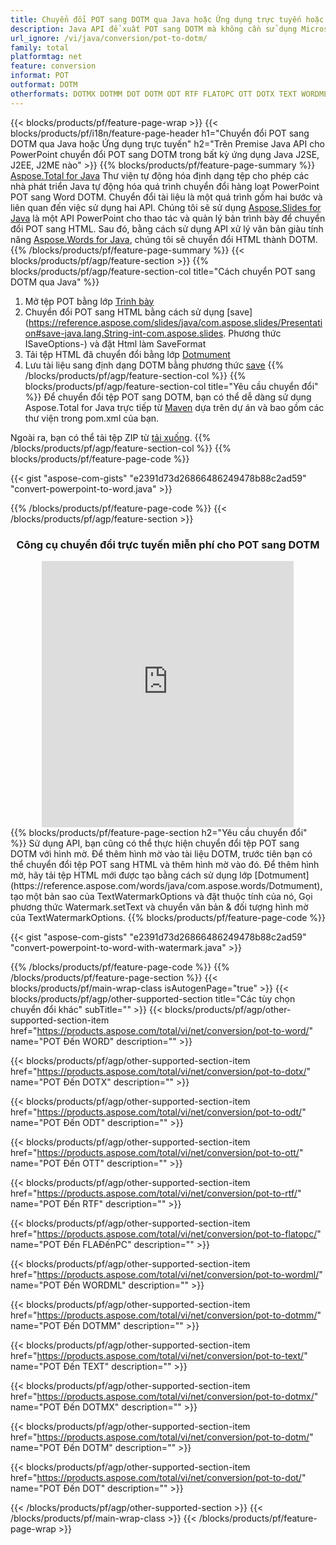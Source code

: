 ```yaml
---
title: Chuyển đổi POT sang DOTM qua Java hoặc Ứng dụng trực tuyến hoặc với Trình chuyển đổi trực tuyến miễn phí 
description: Java API để xuất POT sang DOTM mà không cần sử dụng Microsoft Word hoặc PowerPoint hoặc trực tuyến. Kiểm tra nhanh trình chuyển đổi trực tuyến POT sang CSV miễn phí trước khi tích hợp mã. 
url_ignore: /vi/java/conversion/pot-to-dotm/
family: total
platformtag: net
feature: conversion
informat: POT
outformat: DOTM
otherformats: DOTMX DOTMM DOT DOTM ODT RTF FLATOPC OTT DOTX TEXT WORDML WORD
---
```

{{< blocks/products/pf/feature-page-wrap >}}
{{< blocks/products/pf/i18n/feature-page-header h1="Chuyển đổi POT sang DOTM qua Java hoặc Ứng dụng trực tuyến" h2="Trên Premise Java API cho PowerPoint chuyển đổi POT sang DOTM trong bất kỳ ứng dụng Java J2SE, J2EE, J2ME nào" >}}
{{% blocks/products/pf/feature-page-summary %}}
[Aspose.Total for Java](https://products.aspose.com/total/java/) Thư viện tự động hóa định dạng tệp cho phép các nhà phát triển Java tự động hóa quá trình chuyển đổi hàng loạt PowerPoint POT sang Word DOTM. Chuyển đổi tài liệu là một quá trình gồm hai bước và liên quan đến việc sử dụng hai API. Chúng tôi sẽ sử dụng [Aspose.Slides for Java](https://products.aspose.com/slides/java/) là một API PowerPoint cho thao tác và quản lý bản trình bày để chuyển đổi POT sang HTML. Sau đó, bằng cách sử dụng API xử lý văn bản giàu tính năng [Aspose.Words for Java](https://products.aspose.com/words/java/), chúng tôi sẽ chuyển đổi HTML thành DOTM.
{{% /blocks/products/pf/feature-page-summary  %}}
{{< blocks/products/pf/agp/feature-section >}}
{{% blocks/products/pf/agp/feature-section-col title="Cách chuyển POT sang DOTM qua Java" %}}
1. Mở tệp POT bằng lớp [Trình bày](https://reference.aspose.com/slides/java/com.aspose.slides/Presentation)
2. Chuyển đổi POT sang HTML bằng cách sử dụng [save](https://reference.aspose.com/slides/java/com.aspose.slides/Presentation#save-java.lang.String-int-com.aspose.slides. Phương thức ISaveOptions-) và đặt Html làm SaveFormat
3. Tải tệp HTML đã chuyển đổi bằng lớp [Dotmument](https://reference.aspose.com/words/java/com.aspose.words/Dotmument)
4. Lưu tài liệu sang định dạng DOTM bằng phương thức [save](https://reference.aspose.com/words/java/com.aspose.words/Dotmument#save(java.lang.String,int))
{{% /blocks/products/pf/agp/feature-section-col %}}
{{% blocks/products/pf/agp/feature-section-col title="Yêu cầu chuyển đổi" %}}
Để chuyển đổi tệp POT sang DOTM, bạn có thể dễ dàng sử dụng Aspose.Total for Java trực tiếp từ [Maven](https://releases.aspose.com/total/java/) dựa trên dự án và bao gồm các thư viện trong pom.xml của bạn.

Ngoài ra, bạn có thể tải tệp ZIP từ [tải xuống](https://releases.aspose.com/total/java).
{{% /blocks/products/pf/agp/feature-section-col %}}
{{% blocks/products/pf/feature-page-code %}}

{{< gist "aspose-com-gists" "e2391d73d26866486249478b88c2ad59" "convert-powerpoint-to-word.java" >}}


{{% /blocks/products/pf/feature-page-code %}}
{{< /blocks/products/pf/agp/feature-section >}}
<div class="container-fluid agp-content bg-white aboutfile box-1 vh100 section nopbtm">
<div class=container>
<div class=row>
<div class="demobox tc col-md-12 padding-0" align="center">

<h3>Công cụ chuyển đổi trực tuyến miễn phí cho POT sang DOTM</h3>

<iframe style="border: none; height: 426px;" scrolling="no" src="https://total-conversion-app-65z5r2lp.qa.k8s.dynabic.com/?to=dotm&from=pot" id="child-iframe" width="80%"></iframe>

</div></div>
</div></div>
{{% blocks/products/pf/feature-page-section  h2="Yêu cầu chuyển đổi" %}}
Sử dụng API, bạn cũng có thể thực hiện chuyển đổi tệp POT sang DOTM với hình mờ. Để thêm hình mờ vào tài liệu DOTM, trước tiên bạn có thể chuyển đổi tệp POT sang HTML và thêm hình mờ vào đó. Để thêm hình mờ, hãy tải tệp HTML mới được tạo bằng cách sử dụng lớp [Dotmument](https://reference.aspose.com/words/java/com.aspose.words/Dotmument), tạo một bản sao của TextWatermarkOptions và đặt thuộc tính của nó, Gọi phương thức Watermark.setText và chuyển văn bản & đối tượng hình mờ của TextWatermarkOptions.  
{{% blocks/products/pf/feature-page-code %}}

{{< gist "aspose-com-gists" "e2391d73d26866486249478b88c2ad59" "convert-powerpoint-to-word-with-watermark.java" >}}

{{% /blocks/products/pf/feature-page-code  %}}
{{% /blocks/products/pf/feature-page-section %}}
{{< blocks/products/pf/main-wrap-class isAutogenPage="true" >}}
{{< blocks/products/pf/agp/other-supported-section title="Các tùy chọn chuyển đổi khác" subTitle="" >}}
{{< blocks/products/pf/agp/other-supported-section-item href="https://products.aspose.com/total/vi/net/conversion/pot-to-word/" name="POT Đến WORD" description="" >}}

{{< blocks/products/pf/agp/other-supported-section-item href="https://products.aspose.com/total/vi/net/conversion/pot-to-dotx/" name="POT Đến DOTX" description="" >}}

{{< blocks/products/pf/agp/other-supported-section-item href="https://products.aspose.com/total/vi/net/conversion/pot-to-odt/" name="POT Đến ODT" description="" >}}

{{< blocks/products/pf/agp/other-supported-section-item href="https://products.aspose.com/total/vi/net/conversion/pot-to-ott/" name="POT Đến OTT" description="" >}}

{{< blocks/products/pf/agp/other-supported-section-item href="https://products.aspose.com/total/vi/net/conversion/pot-to-rtf/" name="POT Đến RTF" description="" >}}

{{< blocks/products/pf/agp/other-supported-section-item href="https://products.aspose.com/total/vi/net/conversion/pot-to-flatopc/" name="POT Đến FLAĐếnPC" description="" >}}

{{< blocks/products/pf/agp/other-supported-section-item href="https://products.aspose.com/total/vi/net/conversion/pot-to-wordml/" name="POT Đến WORDML" description="" >}}

{{< blocks/products/pf/agp/other-supported-section-item href="https://products.aspose.com/total/vi/net/conversion/pot-to-dotmm/" name="POT Đến DOTMM" description="" >}}

{{< blocks/products/pf/agp/other-supported-section-item href="https://products.aspose.com/total/vi/net/conversion/pot-to-text/" name="POT Đến TEXT" description="" >}}

{{< blocks/products/pf/agp/other-supported-section-item href="https://products.aspose.com/total/vi/net/conversion/pot-to-dotmx/" name="POT Đến DOTMX" description="" >}}

{{< blocks/products/pf/agp/other-supported-section-item href="https://products.aspose.com/total/vi/net/conversion/pot-to-dotm/" name="POT Đến DOTM" description="" >}}

{{< blocks/products/pf/agp/other-supported-section-item href="https://products.aspose.com/total/vi/net/conversion/pot-to-dot/" name="POT Đến DOT" description="" >}}


{{< /blocks/products/pf/agp/other-supported-section >}}
{{< /blocks/products/pf/main-wrap-class >}}
{{< /blocks/products/pf/feature-page-wrap >}}